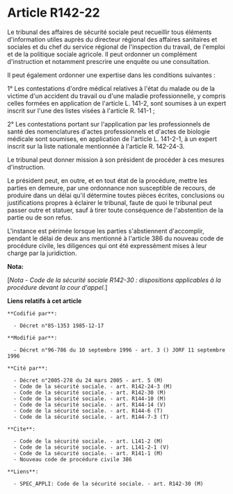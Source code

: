 # Article R142-22

Le tribunal des affaires de sécurité sociale peut recueillir tous éléments d'information utiles auprès du directeur régional
des affaires sanitaires et sociales et du chef du service régional de l'inspection du travail, de l'emploi et de la politique
sociale agricole. Il peut ordonner un complément d'instruction et notamment prescrire une enquête ou une consultation.

Il peut également ordonner une expertise dans les conditions suivantes :

1° Les contestations d'ordre médical relatives à l'état du malade ou de la victime d'un accident du travail ou d'une maladie
professionnelle, y compris celles formées en application de l'article L. 141-2, sont soumises à un expert inscrit sur l'une
des listes visées à l'article R. 141-1 ;

2° Les contestations portant sur l'application par les professionnels de santé des nomenclatures d'actes professionnels et
d'actes de biologie médicale sont soumises, en application de l'article L. 141-2-1, à un expert inscrit sur la liste
nationale mentionnée à l'article R. 142-24-3.

Le tribunal peut donner mission à son président de procéder à ces mesures d'instruction.

Le président peut, en outre, et en tout état de la procédure, mettre les parties en demeure, par une ordonnance non
susceptible de recours, de produire dans un délai qu'il détermine toutes pièces écrites, conclusions ou justifications
propres à éclairer le tribunal, faute de quoi le tribunal peut passer outre et statuer, sauf à tirer toute conséquence de
l'abstention de la partie ou de son refus.

L'instance est périmée lorsque les parties s'abstiennent d'accomplir, pendant le délai de deux ans mentionné à l'article 386
du nouveau code de procédure civile, les diligences qui ont été expressément mises à leur charge par la juridiction.

**Nota:**

[*Nota - Code de la sécurité sociale R142-30 : dispositions applicables à la procédure devant la cour d'appel.*]

**Liens relatifs à cet article**

	**Codifié par**:

	  - Décret n°85-1353 1985-12-17

	**Modifié par**:

	  - Décret n°96-786 du 10 septembre 1996 - art. 3 () JORF 11 septembre 1996

	**Cité par**:

	  - Décret n°2005-278 du 24 mars 2005 - art. 5 (M)
	  - Code de la sécurité sociale. - art. R142-24-3 (M)
	  - Code de la sécurité sociale. - art. R142-30 (M)
	  - Code de la sécurité sociale. - art. R144-10 (M)
	  - Code de la sécurité sociale. - art. R144-14 (V)
	  - Code de la sécurité sociale. - art. R144-6 (T)
	  - Code de la sécurité sociale. - art. R144-7-3 (T)

	**Cite**:

	  - Code de la sécurité sociale. - art. L141-2 (M)
	  - Code de la sécurité sociale. - art. L141-2-1 (V)
	  - Code de la sécurité sociale. - art. R141-1 (M)
	  - Nouveau code de procédure civile 386

	**Liens**:

	  - SPEC_APPLI: Code de la sécurité sociale. - art. R142-30 (M)
